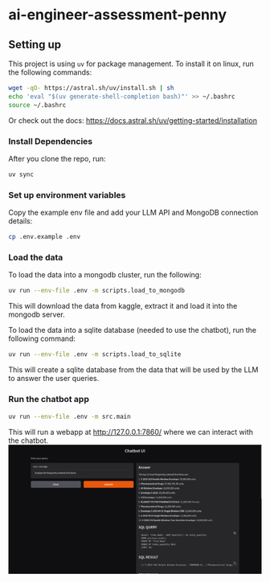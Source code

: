 # ai-engineer-assessment-penny

## Setting up
This project is using `uv` for package management.
To install it on linux, run the following commands:
```sh
wget -qO- https://astral.sh/uv/install.sh | sh
echo 'eval "$(uv generate-shell-completion bash)"' >> ~/.bashrc
source ~/.bashrc 
```
Or check out the docs: https://docs.astral.sh/uv/getting-started/installation

### Install Dependencies
After you clone the repo, run:
```sh
uv sync
```

### Set up environment variables
Copy the example env file and add your LLM API and MongoDB connection details:
```sh
cp .env.example .env
```

### Load the data
To load the data into a mongodb cluster, run the following:
```sh
uv run --env-file .env -m scripts.load_to_mongodb
```
This will download the data from kaggle, extract it and load it into the mongodb server.


To load the data into a sqlite database (needed to use the chatbot), run the following command:
```sh
uv run --env-file .env -m scripts.load_to_sqlite
```
This will create a sqlite database from the data that will be used by the LLM to answer the user queries.

### Run the chatbot app

```sh
uv run --env-file .env -m src.main
```
This will run a webapp at http://127.0.0.1:7860/ where we can interact with the chatbot.
![alt text](assets/image.png)